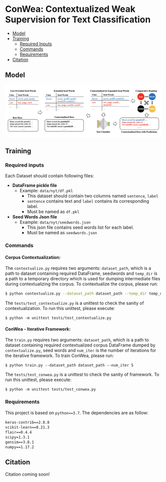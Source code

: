 # ConWea: Contextualized Weak Supervision for Text Classification

- [Model](#model)
- [Training](#training)
	- [Required Inputs](#required-inputs)
	- [Commands](#commands)
	- [Requirements](#requirements)
- [Citation](#citation)

## Model

![CONWEA-Framework](docs/ConWea-overview.png)

## Training

### Required inputs
Each Dataset should contain following files:
- **DataFrame pickle file**
  - Example: ```data/nyt/df.pkl```
    - This dataset should contain two columns named ```sentence```, ```label```
    - ```sentence``` contains text and ```label``` contains its corresponding label.
    - Must be named as ```df.pkl```
- **Seed Words Json file**
  - Example: ```data/nyt/seedwords.json```
    - This json file contains seed words list for each label.
    - Must be named as ```seedwords.json```

### Commands


#### Corpus Contextualization: 
The ```contextualize.py``` requires two arguments: ```dataset_path```, which is a path to dataset containing 
required DataFrame, seedwords and ```temp_dir``` is a path to a temporary
directory which is used for dumping intermediate files during contextualizing the corpus.
To contextualize the corpus, please run:
```sh
$ python contextualize.py --dataset_path dataset_path --temp_dir temp_dir_path
```

The ```tests/test_contextualize.py``` is a unittest to check the sanity of contextualization. To run this unittest, please execute:
```shell script
$ python -m unittest tests/test_contextualize.py
``` 
 
#### ConWea - Iterative Framework:
The ```train.py``` requires two arguments: ```dataset_path```, which is a path to dataset containing 
required contextualized corpus DataFrame dumped by ```contextualize.py```, seed words and ```num_iter``` is the
number of iterations for the iterative framework.
To train ConWea, please run:
```shell script
$ python train.py --dataset_path dataset_path --num_iter 5
```

The ```tests/test_conwea.py``` is a unittest to check the sanity of framework. To run this unittest, please execute:
```shell script
$ python -m unittest tests/test_conwea.py
``` 


### Requirements

This project is based on ```python==3.7```. The dependencies are as follow:
```
keras-contrib==2.0.8
scikit-learn==0.21.3
flair==0.4.4
scipy=1.3.1
gensim==3.8.1
numpy==1.17.2
```

## Citation

Citation coming soon!